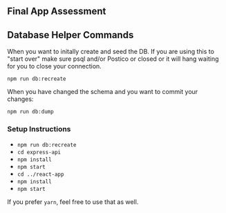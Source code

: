 ## Final App Assessment

## Database Helper Commands

When you want to initally create and seed the DB. If you are using this to "start over" make sure psql and/or Postico or closed or it will hang waiting for you to close your connection.

`npm run db:recreate`

When you have changed the schema and you want to commit your changes:

`npm run db:dump`

### Setup Instructions

- `npm run db:recreate`
- `cd express-api`
- `npm install`
- `npm start`
- `cd ../react-app`
- `npm install`
- `npm start`

If you prefer `yarn`, feel free to use that as well.
